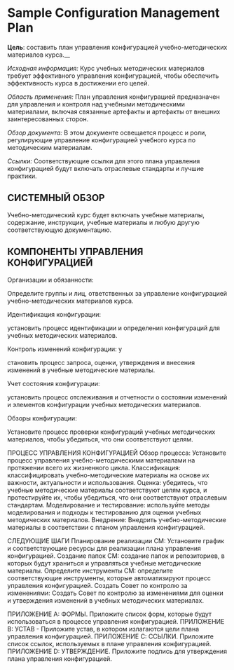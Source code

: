 # Sample Configuration Management Plan 

__Цель__: составить план управления конфигурацией учебно-методических материалов курса.__

_Исходная информация:_ Курс учебных методических материалов требует эффективного управления конфигурацией, чтобы обеспечить эффективность курса в достижении его целей.

_Область применения:_ План управления конфигурацией предназначен для управления и контроля над учебными методическими материалами, включая связанные артефакты и артефакты от внешних заинтересованных сторон.

_Обзор документа:_ В этом документе освещается процесс и роли, регулирующие управление конфигурацией учебного курса по методическим материалам.

_Ссылки:_ Соответствующие ссылки для этого плана управления конфигурацией будут включать отраслевые стандарты и лучшие практики.

## СИСТЕМНЫЙ ОБЗОР
Учебно-методический курс будет включать учебные материалы, содержание, инструкции, учебные материалы и любую другую соответствующую документацию.

## КОМПОНЕНТЫ УПРАВЛЕНИЯ КОНФИГУРАЦИЕЙ

Организации и обязанности: 

Определите группы и лиц, ответственных за управление конфигурацией учебно-методических материалов курса.

Идентификация конфигурации: 

установить процесс идентификации и определения конфигураций для учебных методических материалов.

Контроль изменений конфигурации: у

становить процесс запроса, оценки, утверждения и внесения изменений в учебные методические материалы.

Учет состояния конфигурации: 

установить процесс отслеживания и отчетности о состоянии изменений и элементов конфигурации учебных методических материалов.

Обзоры конфигурации: 

Установите процесс проверки конфигураций учебных методических материалов, чтобы убедиться, что они соответствуют целям.

ПРОЦЕСС УПРАВЛЕНИЯ КОНФИГУРАЦИЕЙ
Обзор процесса: Установите процесс управления учебно-методическими материалами на протяжении всего их жизненного цикла.
Классификация: классифицировать учебно-методические материалы на основе их важности, актуальности и использования.
Оценка: убедитесь, что учебные методические материалы соответствуют целям курса, и протестируйте их, чтобы убедиться, что они соответствуют отраслевым стандартам.
Моделирование и тестирование: используйте методы моделирования и подходы к тестированию для оценки учебных методических материалов.
Внедрение: Внедрить учебно-методические материалы в соответствии с планом управления конфигурацией.

СЛЕДУЮЩИЕ ШАГИ
Планирование реализации CM: Установите график и соответствующие ресурсы для реализации плана управления конфигурацией.
Создание папок CM: создание папок и репозиториев, в которых будут храниться и управляться учебные методические материалы.
Определите инструменты CM: определите соответствующие инструменты, которые автоматизируют процесс управления конфигурацией.
Создать Совет по контролю за изменениями: Создать Совет по контролю за изменениями для оценки и утверждения изменений в учебных методических материалах.

ПРИЛОЖЕНИЕ A: ФОРМЫ. Приложите список форм, которые будут использоваться в процессе управления конфигурацией.
ПРИЛОЖЕНИЕ B: УСТАВ - Приложите устав, в котором излагаются цели плана управления конфигурацией.
ПРИЛОЖЕНИЕ C: ССЫЛКИ. Приложите список ссылок, используемых в плане управления конфигурацией.
ПРИЛОЖЕНИЕ D: УТВЕРЖДЕНИЕ. Приложите подпись для утверждения плана управления конфигурацией.
